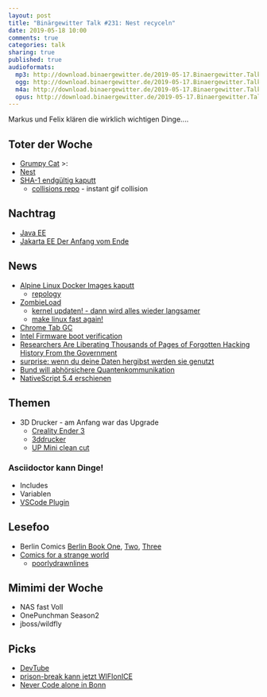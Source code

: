 ```yaml
---
layout: post
title: "Binärgewitter Talk #231: Nest recyceln"
date: 2019-05-18 10:00
comments: true
categories: talk
sharing: true
published: true
audioformats:
  mp3: http://download.binaergewitter.de/2019-05-17.Binaergewitter.Talk.231.mp3
  ogg: http://download.binaergewitter.de/2019-05-17.Binaergewitter.Talk.231.ogg
  m4a: http://download.binaergewitter.de/2019-05-17.Binaergewitter.Talk.231.m4a
  opus: http://download.binaergewitter.de/2019-05-17.Binaergewitter.Talk.231.opus
---
```

Markus und Felix klären die wirklich wichtigen Dinge....

## Toter der Woche
- [Grumpy Cat](https://www.heute.at/people/stars/story/Grumpy-Cat-ist-tot-54042202) >:
- [Nest]( https://arstechnica.com/gadgets/2019/05/nest-the-company-died-at-google-io-2019/ )
- [SHA-1 endgültig kaputt](https://twitter.com/dukeleto/status/1127006929128181760)
  - [collisions repo]( https://github.com/corkami/collisions#gif ) - instant gif collision
  
## Nachtrag
  * [Java EE]( https://headcrashing.wordpress.com/2019/05/03/negotiations-failed-how-oracle-killed-java-ee/amp/ )
  * [Jakarta EE Der Anfang vom Ende](https://www.heise.de/developer/artikel/Jakarta-EE-Der-Anfang-vom-Ende-oder-die-Chance-fuer-einen-Neuanfang-4413537.html)

## News
* [Alpine Linux Docker Images kaputt](https://www.linux-magazin.de/blogs/insecurity-bulletin/alpine-linux-fehlerhafte-docker-images/)
  - [repology]( https://repology.org/repositories/statistics )
* [ZombieLoad]( https://zombieloadattack.com/zombieload.pdf )
  - [kernel updaten! - dann wird alles wieder langsamer]( https://www.heise.de/newsticker/meldung/Neue-Linux-Kernel-schuetzen-vor-ZombieLoad-aka-MDS-4422245.html )
  - [make linux fast again!]( https://make-linux-fast-again.com/ )
* [Chrome Tab GC]( https://github.com/joras/chrome-tab-gc )
* [Intel Firmware boot verification]( https://www.csoonline.com/article/3393255/new-intel-firmware-boot-verification-bypass-enables-low-level-backdoors.html )
* [Researchers Are Liberating Thousands of Pages of Forgotten Hacking History From the Government]( https://www.vice.com/en_us/article/vb9bjj/hacking-history-foia-project )
* [surprise: wenn du deine Daten hergibst werden sie genutzt]( https://yro.slashdot.org/story/19/05/09/1828217/millions-of-people-uploaded-photos-to-the-ever-app-then-the-company-used-them-to-develop-facial-recognition-tools )
* [Bund will abhörsichere Quantenkommunikation]( https://www.heise.de/newsticker/meldung/Bund-165-Millionen-Euro-fuer-abhoersichere-Quantenkommunikation-4425179.html )
* [NativeScript 5.4 erschienen]( https://www.nativescript.org/blog/may-the-54th-release-be-with-you )

## Themen
* 3D Drucker - am Anfang war das Upgrade
  * [Creality Ender 3](https://www.amazon.de/Comgrow-Creality-Ender-3D-Drucker-Druckvorgang/dp/B07BR3F9N6?tag=pfleidi-21)
  * [3ddrucker](https://wiki.shackspace.de/project/3ddrucker)
  * [UP Mini clean cut](http://3dprintingsystems.com/wp-content/uploads/UP-Mini-clean-cut-2.png)

### Asciidoctor kann Dinge!
* Includes
* Variablen
* [VSCode Plugin]( https://www.infoworld.com/article/3390988/10-visual-studio-code-extensions-for-every-developer.html )

## Lesefoo
* Berlin Comics [Berlin Book One](https://amzn.to/2Jp8AYl), [Two](https://amzn.to/2JrL3pw), [Three](https://amzn.to/2LRQQaa)
* [Comics for a strange world]( https://www.amazon.com/gp/product/0735219885?tag=pfleidi-21 ) 
  - [poorlydrawnlines]( http://www.poorlydrawnlines.com )

## Mimimi der Woche
* NAS fast Voll
* OnePunchman Season2 
* jboss/wildfly

## Picks
* [DevTube](https://dev.tube)
* [prison-break kann jetzt WIFIonICE]( https://github.com/makefu/prison-break )
* [Never Code alone in Bonn](https://www.eventbrite.de/e/java-community-ncaevent-tarent-tickets-58954230691?ref=ecal)
